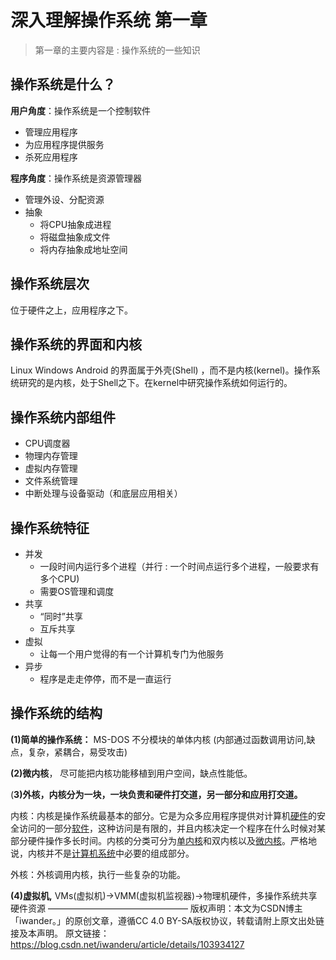 # 深入理解操作系统 第一章

> 第一章的主要内容是 : 操作系统的一些知识

## 操作系统是什么？

**用户角度**：操作系统是一个控制软件

- 管理应用程序
- 为应用程序提供服务
- 杀死应用程序

**程序角度**：操作系统是资源管理器

- 管理外设、分配资源
- 抽象
  - 将CPU抽象成进程
  - 将磁盘抽象成文件
  - 将内存抽象成地址空间

## 操作系统层次

位于硬件之上，应用程序之下。

## 操作系统的界面和内核

Linux Windows Android 的界面属于外壳(Shell) ，而不是内核(kernel)。操作系统研究的是内核，处于Shell之下。在kernel中研究操作系统如何运行的。

## 操作系统内部组件

- CPU调度器
- 物理内存管理
- 虚拟内存管理
- 文件系统管理
- 中断处理与设备驱动（和底层应用相关）

## 操作系统特征

- 并发
  - 一段时间内运行多个进程（并行 : 一个时间点运行多个进程，一般要求有多个CPU)
  - 需要OS管理和调度
- 共享
  - “同时”共享
  - 互斥共享
- 虚拟
  - 让每一个用户觉得的有一个计算机专门为他服务
- 异步
  - 程序是走走停停，而不是一直运行

##  操作系统的结构
**(1)简单的操作系统：**
MS-DOS 不分模块的单体内核 (内部通过函数调用访问,缺点，复杂，紧耦合，易受攻击)

**(2)微内核**，
尽可能把内核功能移植到用户空间，缺点性能低。

(**3)外核，内核分为一块，一块负责和硬件打交道，另一部分和应用打交道。**

内核：内核是操作系统最基本的部分。它是为众多应用程序提供对计算机[硬件](https://baike.baidu.com/item/硬件)的安全访问的一部分[软件](https://baike.baidu.com/item/软件/12053)，这种访问是有限的，并且内核决定一个程序在什么时候对某部分硬件操作多长时间。内核的分类可分为[单内核](https://baike.baidu.com/item/单内核/4234453)和双内核以及[微内核](https://baike.baidu.com/item/微内核/3856137)。严格地说，内核并不是[计算机系统](https://baike.baidu.com/item/计算机系统/7210959)中必要的组成部分。

外核：外核调用内核，执行一些复杂的功能。

**(4)虚拟机,**
VMs(虚拟机)->VMM(虚拟机监视器)->物理机硬件，多操作系统共享硬件资源
————————————————
版权声明：本文为CSDN博主「iwander。」的原创文章，遵循CC 4.0 BY-SA版权协议，转载请附上原文出处链接及本声明。
原文链接：https://blog.csdn.net/iwanderu/article/details/103934127